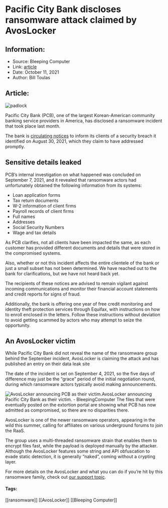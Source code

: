 # Pacific City Bank discloses ransomware attack claimed by AvosLocker
### 

## Information:
+ Source: Bleeping Computer
+ Link: [article](https://www.bleepingcomputer.com/news/security/pacific-city-bank-discloses-ransomware-attack-claimed-by-avoslocker/)
+ Date: October 11, 2021
+ Author: Bill Toulas


## Article:
![padlock](https://www.bleepstatic.com/content/hl-images/2021/10/11/padlock.jpg?rand=1662390953)


Pacific City Bank (PCB), one of the largest Korean-American community banking service providers in America, has disclosed a ransomware incident that took place last month.


The bank is [circulating notices](https://oag.ca.gov/system/files/Sample%20Consumer%20Notification.pdf) to inform its clients of a security breach it identified on August 30, 2021, which they claim to have addressed promptly.


Sensitive details leaked
------------------------


PCB’s internal investigation on what happened was concluded on September 7, 2021, and it revealed that ransomware actors had unfortunately obtained the following information from its systems:


* Loan application forms
* Tax return documents
* W-2 information of client firms
* Payroll records of client firms
* Full names
* Addresses
* Social Security Numbers
* Wage and tax details


As PCB clarifies, not all clients have been impacted the same, as each customer has provided different documents and details that were stored in the compromised systems.


Also, whether or not this incident affects the entire clientele of the bank or just a small subset has not been determined. We have reached out to the bank for clarifications, but we have not heard back yet.


The recipients of these notices are advised to remain vigilant against incoming communications and monitor their financial account statements and credit reports for signs of fraud.


Additionally, the bank is offering one year of free credit monitoring and identity theft protection services through Equifax, with instructions on how to enroll enclosed in the letters. Follow these instructions without deviation to avoid getting scammed by actors who may attempt to seize the opportunity.


An AvosLocker victim
--------------------


While Pacific City Bank did not reveal the name of the ransomware group behind the September incident, AvosLocker is claiming the attack and has published an entry on their data leak site


The date of the incident is set on September 4, 2021, so the five days of difference may just be the “grace” period of the initial negotiation round, during which ransomware actors typically avoid making announcements.



![AvosLocker announcing PCB as their victim.](https://www.bleepstatic.com/images/news/u/1220909/ransomware/pcb%20listing.jpg)AvosLocker announcing Pacific City Bank as their victim. - BleepingComputer
The files that were eventually posted on the extortion portal are showing what PCB has now admitted as compromised, so there are no disparities there.


AvosLocker is one of the newer ransomware operators, appearing in the wild this summer, calling for affiliates on various underground forums to join the RaaS.


The group uses a multi-threaded ransomware strain that enables them to encrypt files fast, while the payload is deployed manually by the attacker. Although the AvosLocker features some string and API obfuscation to evade static detection, it is generally “naked”, coming without a crypting layer.


For more details on the AvosLocker and what you can do if you’re hit by this ransomware family, check out [our support topic](https://www.bleepingcomputer.com/forums/t/754311/avoslocker-ransomware-avos-support-topic/). 




#### Tags:
[[ransomware]] [[AvosLocker]] [[Bleeping Computer]]
